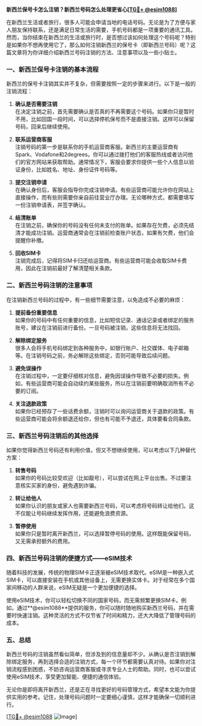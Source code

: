 **新西兰保号卡怎么注销？新西兰号码怎么处理更省心[[TG💪+ @esim1088](https://t.me/s/esim1088)]**

在新西兰生活或者旅行，很多人可能会申请当地的电话号码。无论是为了方便与家人朋友保持联系，还是满足日常生活的需要，手机号码都是一项重要的通讯工具。然而，当你结束在新西兰的生活或旅行时，是否想过该如何处理这个号码呢？特别是如果你不想再使用它了，那么如何注销新西兰的保号卡（即新西兰号码）呢？这篇文章将为你详细介绍新西兰号码注销的方法、注意事项以及一些小贴士。

### 一、新西兰保号卡注销的基本流程

新西兰的保号卡注销其实并不复杂，但需要按照一定的步骤来进行。以下是一般的注销流程：

1. **确认是否需要注销**  
   在决定注销之前，首先需要确认是否真的不再需要这个号码。如果你只是暂时不用，比如回国一段时间，可以选择停机保号而不是直接注销。这样可以保留号码，回来后继续使用。

2. **联系运营商客服**  
   注销号码的第一步是联系你的手机运营商客服。新西兰的主要运营商有Spark、Vodafone和2degrees。你可以通过拨打他们的客服热线或者访问他们的官方网站来获取帮助。通常情况下，客服会要求你提供一些个人信息以验证身份，比如姓名、地址、身份证件号码等。

3. **提交注销申请**  
   在确认身份后，客服会指导你完成注销申请。有些运营商可能允许你在网站上直接操作，而有些则需要你亲自前往营业厅办理。无论哪种方式，都需要填写一份注销申请表，并签字确认。

4. **结清账单**  
   在注销之前，确保你的号码没有任何未支付的账单。如果存在欠费，必须先结清才能成功注销。运营商通常会在注销前检查账户状态，如果有欠费，他们会提醒你补缴。

5. **回收SIM卡**  
   注销完成后，记得将SIM卡归还给运营商。有些运营商可能会收取SIM卡费用，因此在注销前最好了解清楚相关条款。

### 二、新西兰号码注销的注意事项

在注销新西兰号码的过程中，有一些细节需要注意，以免造成不必要的麻烦：

1. **提前备份重要信息**  
   如果你的号码中有任何重要的信息，比如短信记录、通话记录或者绑定的服务账号，建议在注销前进行备份。一旦号码被注销，这些信息将无法找回。

2. **解除绑定服务**  
   很多人会将手机号码绑定到各种服务中，如银行账户、社交媒体、电子邮箱等。在注销号码之前，务必解除这些绑定，否则可能导致后续问题。

3. **避免误操作**  
   在注销过程中，一定要仔细核对信息，避免因误操作导致不必要的损失。例如，有些运营商可能会自动续约某些服务，所以在注销前要明确取消所有不必要的订阅。

4. **关注退款政策**  
   如果你已经预存了一些话费余额，注销时可以询问运营商关于退款的政策。有些运营商可能会将余额退还给你，但也有可能不予退还，具体要看合同条款。

### 三、新西兰号码注销后的其他选择

如果你觉得新西兰号码还有利用价值，但又不想继续使用，可以考虑以下几种替代方案：

1. **转售号码**  
   如果你的号码比较受欢迎（比如靓号），可以尝试在网上平台出售。不过要注意核实买家的身份，避免遇到诈骗。

2. **转让给他人**  
   如果你认识的朋友或家人也需要新西兰号码，可以考虑将号码转让给他们。这不仅能让号码继续发挥作用，还能避免浪费资源。

3. **暂停使用**  
   如果你只是暂时离开新西兰，可以选择暂停号码的使用。这样既能保留号码，又无需承担额外的费用。

### 四、新西兰号码注销的便捷方式——eSIM技术

随着科技的发展，传统的物理SIM卡正逐渐被eSIM技术取代。eSIM是一种嵌入式SIM卡，可以直接安装在手机或其他设备上，无需更换实体卡。对于经常在多个国家间移动的人群来说，eSIM无疑是一个更加便捷的选择。

使用eSIM技术，你可以轻松切换不同的国家号码，而无需频繁更换SIM卡。例如，通过**@esim1088**提供的服务，你可以随时随地购买新西兰号码，并在需要时快速注销。这种灵活的方式不仅节省了时间和精力，还大大降低了管理号码的成本。

### 五、总结

新西兰号码的注销虽然看似简单，但涉及到的信息量却不少。从确认是否注销到解除绑定服务，再到选择合适的注销方式，每一个环节都需要认真对待。如果你对注销流程感到困惑，不妨咨询运营商客服或寻求专业人士的帮助。同时，也可以尝试使用eSIM技术，享受更加智能、便捷的通信体验。

无论你是即将离开新西兰，还是正在寻找更好的号码管理方式，希望本文能为你提供实用的参考。记住，处理号码问题时一定要细心谨慎，这样才能确保一切顺利进行。

[[TG💪+ @esim1088](https://t.me/s/esim1088) ![Image](https://i.postimg.cc/4NQfJmqS/Snipaste-2025-05-13-00-14-12.png)]